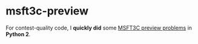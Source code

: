 # msft3c-preview
For contest-quality code, I **quickly did** some [MSFT3C preview problems](https://msft3c.com/preview) in **Python 2**.
